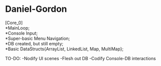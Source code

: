 # Daniel-Gordon
[Core_0]  
*MainLoop;  
*Console Input;  
*Super-basic Menu Navigation;  
*DB created, but still empty;  
*Basic DataStructs{ArrayList, LinkedList, Map, MultiMap};


TO-DO:
-Nodify UI scenes
-Flesh out DB
-Codify Console-DB interactions
